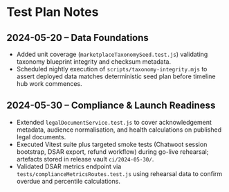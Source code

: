 # Test Plan Notes

## 2024-05-20 – Data Foundations
- Added unit coverage (`marketplaceTaxonomySeed.test.js`) validating taxonomy blueprint integrity and checksum metadata.
- Scheduled nightly execution of `scripts/taxonomy-integrity.mjs` to assert deployed data matches deterministic seed plan before timeline hub work commences.

## 2024-05-30 – Compliance & Launch Readiness
- Extended `legalDocumentService.test.js` to cover acknowledgement metadata, audience normalisation, and health calculations on published legal documents.
- Executed Vitest suite plus targeted smoke tests (Chatwoot session bootstrap, DSAR export, refund workflow) during go-live rehearsal; artefacts stored in release vault `ci/2024-05-30/`.
- Validated DSAR metrics endpoint via `tests/complianceMetricsRoutes.test.js` using rehearsal data to confirm overdue and percentile calculations.
